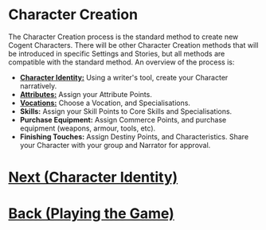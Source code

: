 # Character Creation

The Character Creation process is the standard method to create new Cogent Characters.  There will be other Character Creation methods that will be introduced in specific Settings and Stories, but all methods are compatible with the standard method.  An overview of the process is:

* **[Character Identity:](<Playing the Game/Character Identity.md>)** Using a writer's tool, create your Character narratively.
* **[Attributes:](<Playing the Game/Attributes.md>)** Assign your Attribute Points.
* **[Vocations:](<Playing the Game/Vocations.md>)** Choose a Vocation, and Specialisations.
* **Skills:** Assign your Skill Points to Core Skills and Specialisations.
* **Purchase Equipment:** Assign Commerce Points, and purchase equipment (weapons, armour, tools, etc).
* **Finishing Touches:** Assign Destiny Points, and Characteristics. Share your Character with your group and Narrator for approval.


# [Next (Character Identity)](<Playing the Game/Character Identity.md>) 

# [Back (Playing the Game)](<Playing the Game/Playing the Game - MOC.md>) 